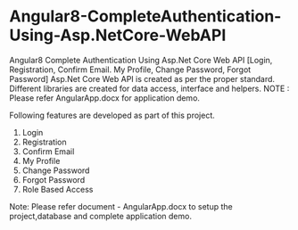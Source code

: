 # Angular8-CompleteAuthentication-Using-Asp.NetCore-WebAPI
Angular8 Complete Authentication Using Asp.Net Core Web API [Login, Registration, Confirm Email. My Profile, Change Password, Forgot Password] Asp.Net Core Web API is created as per the proper standard. Different  libraries are created for data access, interface and helpers. NOTE : Please refer AngularApp.docx for application demo.

Following features are developed as part of this project.

1. Login
2. Registration
3. Confirm Email
4. My Profile
5. Change Password
6. Forgot Password
7. Role Based Access

Note: Please refer document - AngularApp.docx to setup the project,database and complete application demo.
